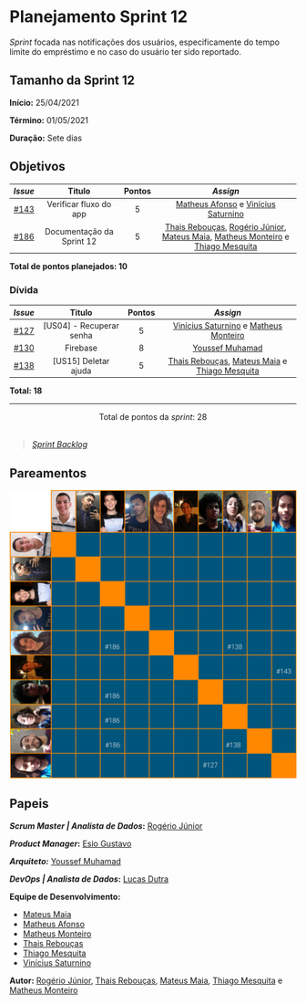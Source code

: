 # Planejamento Sprint 12

_Sprint_ focada nas notificações dos usuários, especificamente do tempo limite do empréstimo e no caso do usuário ter sido reportado.

## Tamanho da Sprint 12

**Início:** 25/04/2021

**Término:** 01/05/2021

**Duração:** Sete dias

## Objetivos

<div class="full-width">

|                             _Issue_                              |          Titulo           | Pontos |                                                                                                                          _Assign_                                                                                                                           |
| :--------------------------------------------------------------: | :-----------------------: | :----: | :---------------------------------------------------------------------------------------------------------------------------------------------------------------------------------------------------------------------------------------------------------: |
| [#143](https://github.com/fga-eps-mds/2020.2-Lend.it/issues/143) |  Verificar fluxo do app   |   5    |                                                                     [Matheus Afonso](https://github.com/Matheusafonsouza) e [Vinícius Saturnino](https://github.com/viniciussaturnino)                                                                      |
| [#186](https://github.com/fga-eps-mds/2020.2-Lend.it/issues/186) | Documentação da Sprint 12 |   5    | [Thais Rebouças](https://github.com/Thais-ra), [Rogério Júnior](https://github.com/rogerioo), [Mateus Maia](https://github.com/mateusmaiamaia), [Matheus Monteiro](https://github.com/matheusyanmonteiro) e [Thiago Mesquita](https://github.com/thiagompc) |

</div>

<b>Total de pontos planejados: 10</b>

### Dívida

|                             _Issue_                              |          Titulo          | Pontos |                                                                     _Assign_                                                                      |
| :--------------------------------------------------------------: | :----------------------: | :----: | :-----------------------------------------------------------------------------------------------------------------------------------------------: |
| [#127](https://github.com/fga-eps-mds/2020.2-Lend.it/issues/127) | [US04] - Recuperar senha |   5    |              [Vinícius Saturnino](https://github.com/viniciussaturnino) e [Matheus Monteiro](https://github.com/matheusyanmonteiro)               |
| [#130](https://github.com/fga-eps-mds/2020.2-Lend.it/issues/130) |         Firebase         |   8    |                                                 [Youssef Muhamad](https://github.com/youssef-md)                                                  |
| [#138](https://github.com/fga-eps-mds/2020.2-Lend.it/issues/138) |   [US15] Deletar ajuda   |   5    | [Thais Rebouças](https://github.com/Thais-ra), [Mateus Maia](https://github.com/mateusmaiamaia) e [Thiago Mesquita](https://github.com/thiagompc) |

<b>Total: 18</b>

---

<div style="text-align: center"> Total de pontos da <i>sprint</i>: 28 </div> <br>

<!---Colocar no link abaixo as issues alocadas no milestone da Sprint--->

> [_Sprint_ _Backlog_](https://github.com/fga-eps-mds/2020.2-Lend.it/milestone/13?closed=1)

## Pareamentos

![pareamentos](../../../assets/img/sprint12/pareamentos.png)

## Papeis

**_Scrum Master | Analista de Dados_:** [Rogério Júnior](https://github.com/rogerioo)

**_Product Manager_:** [Esio Gustavo](https://github.com/EsioFreitas)

**_Arquiteto:_** [Youssef Muhamad](https://github.com/youssef-md)

**_DevOps | Analista de Dados_:** [Lucas Dutra](https://github.com/lucasdutraf)

**Equipe de Desenvolvimento:**

- [Mateus Maia](https://github.com/mateusmaiamaia)
- [Matheus Afonso](https://github.com/Matheusafonsouza)
- [Matheus Monteiro](https://github.com/matheusyanmonteiro)
- [Thais Rebouças](https://github.com/Thais-ra)
- [Thiago Mesquita](https://github.com/thiagompc)
- [Vinícius Saturnino](https://github.com/viniciussaturnino)

**Autor:** [Rogério Júnior](https://github.com/rogerioo), [Thais Rebouças](https://github.com/Thais-ra), [Mateus Maia](https://github.com/mateusmaiamaia), [Thiago Mesquita](https://github.com/thiagompc) e [Matheus Monteiro](https://github.com/matheusyanmonteiro)
